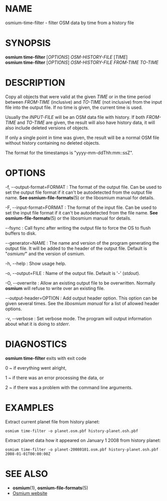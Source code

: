 
# NAME

osmium-time-filter - filter OSM data by time from a history file


# SYNOPSIS

**osmium time-filter** \[*OPTIONS*\] *OSM-HISTORY-FILE* \[*TIME*\]\
**osmium time-filter** \[*OPTIONS*\] *OSM-HISTORY-FILE* *FROM-TIME* *TO-TIME*


# DESCRIPTION

Copy all objects that were valid at the given *TIME* or in the time period
between *FROM-TIME* (inclusive) and *TO-TIME* (not inclusive) from the input
file into the output file.  If no time is given, the current time is used.

Usually the *INPUT-FILE* will be an OSM data file with history. If both *FROM-TIME*
and *TO-TIME* are given, the result will also have history data, it will also
include deleted versions of objects.

If only a single point in time was given, the result will be a normal OSM file
without history containing no deleted objects.

The format for the timestamps is "yyyy-mm-ddThh:mm::ssZ".


# OPTIONS

-f, --output-format=FORMAT
:   The format of the output file. Can be used to set the output file format
    if it can't be autodetected from the output file name.
    **See osmium-file-formats**(5) or the libosmium manual for details.

-F, --input-format=FORMAT
:   The format of the input file. Can be used to set the input file format
    if it can't be autodetected from the file name.
    **See osmium-file-formats**(5) or the libosmium manual for details.

--fsync
:   Call fsync after writing the output file to force the OS to flush buffers
    to disk.

--generator=NAME
:   The name and version of the program generating the output file. It will be
    added to the header of the output file. Default is "*osmium/*" and the version
    of osmium.

-h, --help
:   Show usage help.

-o, --output=FILE
:   Name of the output file. Default is '-' (*stdout*).

-O, --overwrite
:   Allow an existing output file to be overwritten. Normally **osmium** will
    refuse to write over an existing file.

--output-header=OPTION
:   Add output header option. This option can be given several times. See the
    *libosmium manual* for a list of allowed header options.

-v, --verbose
:   Set verbose mode. The program will output information about what it is
    doing to *stderr*.


# DIAGNOSTICS

**osmium time-filter** exits with exit code

0
  ~ if everything went alright,

1
  ~ if there was an error processing the data, or

2
  ~ if there was a problem with the command line arguments.


# EXAMPLES

Extract current planet file from history planet:

    osmium time-filter -o planet.osm.pbf history-planet.osh.pbf

Extract planet data how it appeared on January 1 2008 from history planet:

    osmium time-filter -o planet-20080101.osm.pbf history-planet.osh.pbf 2008-01-01T00:00:00Z


# SEE ALSO

* **osmium**(1), **osmium-file-formats**(5)
* [Osmium website](http://osmcode.org/osmium)

